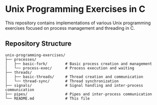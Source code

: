 # Unix Programming Exercises in C
This repository contains implementations of various Unix programming exercises focused on process management and threading in C.

## Repository Structure

```
unix-programming-exercises/
├── processes/
│   ├── basic-fork/        # Basic process creation and management
│   └── process-exec/      # Process execution and waiting
├── threads/
│   ├── basic-threads/     # Thread creation and communication
│   └── thread-sync/       # Thread synchronization
├── signals/               # Signal handling and inter-process communication
├── pipes/                 # Pipes and inter-process communication 
└── README.md              # This file
```
